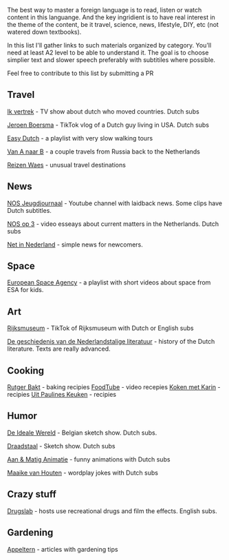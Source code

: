 The best way to master a foreign language is to read, listen or watch content in this languange. And the key ingridient is to have real interest in the theme of the content, be it travel, science, news, lifestyle, DIY, etc (not watered down textbooks).

In this list I'll gather links to such materials organized by category. You'll need at least A2 level to be able to understand it. The goal is to choose simplier text and slower speech preferably with subtitiles where possible.

Feel free to contribute to this list by submitting a PR

## Travel

[Ik vertrek](https://www.npostart.nl/ik-vertrek/AT_2032968) - TV show about dutch who moved countries. Dutch subs

[Jeroen Boersma](https://vm.tiktok.com/ZM8CLAPtj) - TikTok vlog of a Dutch guy living in USA. Dutch subs

[Easy Dutch](https://www.youtube.com/playlist?list=PLA5UIoabheFOF-wn5yKE8ZI8rmMQCTbMD) - a playlist with very slow walking tours 

[Van A naar B](https://www.npostart.nl/van-a-naar-b/KN_1683618) - a couple travels from Russia back to the Netherlands

[Reizen Waes](https://www.npostart.nl/reizen-waes/VPWON_1261123) - unusual travel destinations

## News

[NOS Jeugdjournaal](https://www.youtube.com/c/jeugdjournaal) - Youtube channel with laidback news. Some clips have Dutch subtitles.

[NOS op 3](https://www.youtube.com/channel/UCf63l7Wp_wX7T-5ChM_Km9Q) - video esseays about current matters in the Netherlands. Dutch subs

[Net in Nederland](https://npokennis.nl/program/13/net-in-nederland) - simple news for newcomers.


## Space

[European Space Agency](https://www.youtube.com/watch?v=ijETgqZZ3YQ&list=PLbyvawxScNbs-7xR5B6QgJeEK89RtGdoK) - a playlist with short videos about space from ESA for kids. 


## Art

[Rijksmuseum](https://www.tiktok.com/@rijksmuseum) - TikTok of Rijksmuseum with Dutch or English subs

[De geschiedenis van de Nederlandstalige literatuur](https://www.literatuurgeschiedenis.org/) - history of the Dutch literature. Texts are really advanced.

## Cooking

[Rutger Bakt](https://rutgerbakt.nl/) - baking recipies
[FoodTube](https://www.youtube.com/user/foodtube/videos) - video recepies
[Koken met Karin](https://www.kokenmetkarin.nl/) - recipies
[Uit Paulines Keuken](https://uitpaulineskeuken.nl/) - recipies

## Humor 

[De Ideale Wereld](https://www.youtube.com/user/DeIdealeWereld) - Belgian sketch show. Dutch subs.

[Draadstaal](https://www.npostart.nl/draadstaal/AT_2033696) - Sketch show. Dutch subs

[Aan & Matig Animatie](https://www.youtube.com/channel/UCdyb5XxNlm6bX94U4hyusgQ) - funny animations with Dutch subs

[Maaike van Houten](https://www.tiktok.com/@maaikevhouten) - wordplay jokes with Dutch subs 


## Crazy stuff

[Drugslab](https://www.youtube.com/channel/UCvRQKXtIGcK1yEnQ4Te8hWQ) - hosts use recreational drugs and film the effects. English subs.

## Gardening

[Appeltern](https://appeltern.nl/nl/tuinadvies/) - articles with gardening tips
